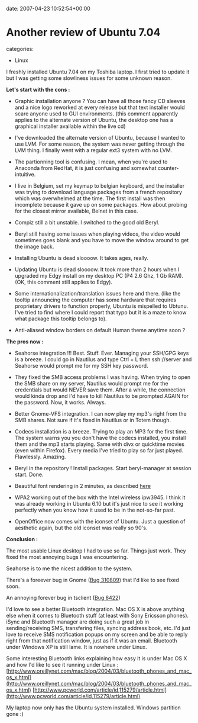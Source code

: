 


date: 2007-04-23 10:52:54+00:00


# Another review of Ubuntu 7.04

categories:
- Linux


I freshly installed Ubuntu 7.04 on my Toshiba laptop.
I first tried to update it but I was getting some slowliness issues for some unknown reason.

**Let's start with the cons :**



- Graphic installation anyone ? You can have all those fancy CD sleeves and a nice logo reworked at every release but that text installer would scare anyone used to GUI environments. (this comment apparently applies to the alternate version of Ubuntu, the desktop one has a graphical installer available within the live cd)

- I've downloaded the alternate version of Ubuntu, because I wanted to use LVM. For some reason, the system was never getting through the LVM thing. I finally went with a regular ext3 system with no LVM.

- The partionning tool is confusing. I mean, when you're used to Anaconda from RedHat, it is just confusing and somewhat counter-intuitive.

- I live in Belgium, set my keymap to belgian keyboard, and the installer was trying to download language packages from a french repository which was overwhelmed at the time. The first install was then incomplete because it gave up on some packages. How about probing for the closest mirror available, Belnet in this case.

- Compiz still a bit unstable. I switched to the good old Beryl.

- Beryl still having some issues when playing videos, the video would sometimes goes blank and you have to move the window around to get the image back.

- Installing Ubuntu is dead sloooow. It takes ages, really.

- Updating Ubuntu is dead sloooow. It took more than 2 hours when I upgraded my Edgy install on my desktop PC (P4 2.6 Ghz, 1 Gb RAM). (OK, this comment still applies to Edgy).

- Some internationalization/translation issues here and there. (like the tooltip announcing the computer has some hardware that requires proprietary drivers to function properly, Ubuntu is mispelled to Ubtunu. I've tried to find where I could report that typo but it is a maze to know what package this tooltip belongs to).

- Anti-aliased window borders on default Human theme anytime soon ?

**The pros now :**

- Seahorse integration !!! Best. Stuff. Ever. Managing your SSH/GPG keys is a breeze. I could go in Nautilus and type Ctrl + L then ssh://server and Seahorse would prompt me for my SSH key password.

- They fixed the SMB access problems I was having. When trying to open the SMB share on my server, Nautilus would prompt me for the credentials but would NEVER save them. After a while, the connection would kinda drop and I'd have to kill Nautilus to be prompted AGAIN for the password. Now, it works. Always.

- Better Gnome-VFS integration. I can now play my mp3's right from the SMB shares. Not sure if it's fixed in Nautilus or in Totem though.

- Codecs installation is a breeze. Trying to play an MP3 for the first time. The system warns you you don't have the codecs installed, you install them and the mp3 starts playing. Same with divx or quicktime movies (even within Firefox). Every media I've tried to play so far just played. Flawlessly. Amazing.

- Beryl in the repository ! Install packages. Start beryl-manager at session start. Done. 

- Beautiful font rendering in 2 minutes, as described [here](http://ubuntuguide.org/wiki/Ubuntu:Feisty#How_to_improve_sub-pixel_font_rendering_for_Feisty)

- WPA2 working out of the box with the Intel wireless ipw3945. I think it was already working in Ubuntu 6.10 but it's just nice to see it working perfectly when you know how it used to be in the not-so-far past.

- OpenOffice now comes with the iconset of Ubuntu. Just a question of aesthetic again, but the old iconset was really so 90's.

**Conclusion :**

The most usable Linux desktop I had to use so far. Things just work. They fixed the most annoying bugs I was encountering.

Seahorse is to me the nicest addition to the system.

There's a foreever bug in Gnome ([Bug 310809](http://bugzilla.gnome.org/show_bug.cgi?id=310809)) that I'd like to see fixed soon.

An annoying forever bug in tsclient ([Bug 8422](https://bugs.launchpad.net/ubuntu/+source/tsclient/+bug/8422))

I'd love to see a better Bluetooth integration. Mac OS X is above anything else when it comes to Bluetooth stuff (at least with Sony Ericsson phones). iSync and Bluetooth manager are doing such a great job in sending/receiving SMS, transfering files, syncing address book, etc.
I'd just love to receive SMS notification popups on my screen and be able to reply right from that notification window, just as if it was an email. Bluetooth under Windows XP is still lame. It is nowhere under Linux.

Some interesting Bluetooth links explaining how easy it is under Mac OS X and how I'd like to see it running under Linux : 
[http://www.oreillynet.com/mac/blog/2004/03/bluetooth_phones_and_mac_os_x.html](http://www.oreillynet.com/mac/blog/2004/03/bluetooth_phones_and_mac_os_x.html)
[http://www.pcworld.com/article/id,115279/article.html](http://www.pcworld.com/article/id,115279/article.html)

My laptop now only has the Ubuntu system installed. Windows partition gone :)
